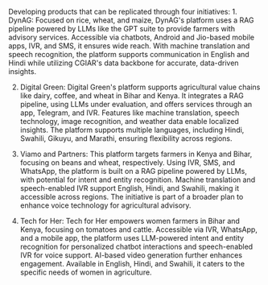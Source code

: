Developing products that can be replicated through four initiatives: 1. DynAG: 
 Focused on rice, wheat, and maize, DynAG's platform uses a RAG pipeline powered by LLMs like the GPT suite to provide farmers with advisory services. Accessible via chatbots, Android and Jio-based mobile apps, IVR, and SMS, it ensures wide reach. With machine translation and speech recognition, the platform supports communication in English and Hindi while utilizing CGIAR's data backbone for accurate, data-driven insights. 
  
 2. Digital Green: 
 Digital Green's platform supports agricultural value chains like dairy, coffee, and wheat in Bihar and Kenya. It integrates a RAG pipeline, using LLMs under evaluation, and offers services through an app, Telegram, and IVR. Features like machine translation, speech technology, image recognition, and weather data enable localized insights. The platform supports multiple languages, including Hindi, Swahili, Gikuyu, and Marathi, ensuring flexibility across regions. 
  
 3. Viamo and Partners: 
 This platform targets farmers in Kenya and Bihar, focusing on beans and wheat, respectively. Using IVR, SMS, and WhatsApp, the platform is built on a RAG pipeline powered by LLMs, with potential for intent and entity recognition. Machine translation and speech-enabled IVR support English, Hindi, and Swahili, making it accessible across regions. The initiative is part of a broader plan to enhance voice technology for agricultural advisory. 
 
 4. Tech for Her: 
 Tech for Her empowers women farmers in Bihar and Kenya, focusing on tomatoes and cattle. Accessible via IVR, WhatsApp, and a mobile app, the platform uses LLM-powered intent and entity recognition for personalized chatbot interactions and speech-enabled IVR for voice support. AI-based video generation further enhances engagement. Available in English, Hindi, and Swahili, it caters to the specific needs of women in agriculture.